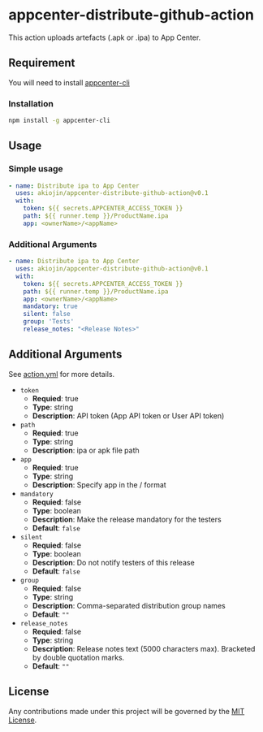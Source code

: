 # appcenter-distribute-github-action
This action uploads artefacts (.apk or .ipa) to App Center.

## Requirement
You will need to install [appcenter-cli][0]

### Installation
```sh
npm install -g appcenter-cli
```


## Usage

### Simple usage
```yml
- name: Distribute ipa to App Center
  uses: akiojin/appcenter-distribute-github-action@v0.1
  with:
    token: ${{ secrets.APPCENTER_ACCESS_TOKEN }}
    path: ${{ runner.temp }}/ProductName.ipa
    app: <ownerName>/<appName>
```

### Additional Arguments
```yml
- name: Distribute ipa to App Center
  uses: akiojin/appcenter-distribute-github-action@v0.1
  with:
    token: ${{ secrets.APPCENTER_ACCESS_TOKEN }}
    path: ${{ runner.temp }}/ProductName.ipa
    app: <ownerName>/<appName>
    mandatory: true
    silent: false
    group: 'Tests'
    release_notes: "<Release Notes>"
```

## Additional Arguments
See [action.yml][1] for more details.

- `token`
  - **Requied**: true
  - **Type**: string
  - **Description**: API token (App API token or User API token)
- `path`
  - **Requied**: true
  - **Type**: string
  - **Description**: ipa or apk file path
- `app`
  - **Requied**: true
  - **Type**: string
  - **Description**: Specify app in the <ownerName>/<appName> format
- `mandatory`
  - **Requied**: false
  - **Type**: boolean
  - **Description**: Make the release mandatory for the testers
  - **Default**: `false`
- `silent`
  - **Requied**: false
  - **Type**: boolean
  - **Description**: Do not notify testers of this release
  - **Default**: `false`
- `group`
  - **Requied**: false
  - **Type**: string
  - **Description**: Comma-separated distribution group names
  - **Default**: `""`
- `release_notes`
  - **Requied**: false
  - **Type**: string
  - **Description**: Release notes text (5000 characters max). Bracketed by double quotation marks. 
  - **Default**: `""`

## License
Any contributions made under this project will be governed by the [MIT License][2].

[0]: https://github.com/microsoft/appcenter-cli
[1]: https://github.com/akiojin/appcenter-distribute-github-action/blob/main/action.yml
[2]: https://github.com/akiojin/appcenter-distribute-github-action/blob/main/LICENSE